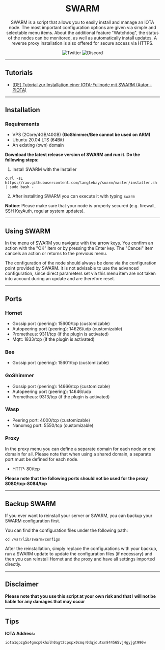 <h1 align="center">
SWARM
</h1>

<p align="center">
SWARM is a script that allows you to easily install and manage an IOTA node. The most important configuration options are given via simple and selectable menu items. About the additional feature "Watchdog", the status of the nodes can be monitored, as well as automatically install updates. A reverse proxy installation is also offered for secure access via HTTPS.
</p>

<p align="center">
    <a href="https://twitter.com/TANGLEBAY" style="text-decoration:none;"><img src="https://img.shields.io/badge/Twitter-9cf.svg?logo=twitter" alt="Twitter"></a>
    <a href="https://discord.tanglebay.com/" style="text-decoration:none;"><img src="https://img.shields.io/badge/Discord-9cf.svg?logo=discord" alt="Discord"></a>
</p>

---

## Tutorials
- <a href="https://iota-industrie-4-0.blogspot.com/2021/10/tutorial-zur-installation-einer-iota.html">[DE] Tutorial zur Installation einer IOTA-Fullnode mit SWARM (Autor - PIOTA)</a>

---

## Installation

### Requirements
- VPS (2Core/4GB/40GB) **(GoShimmer/Bee cannot be used on ARM)**
- Ubuntu 20.04 LTS (64Bit)
- An existing (own) domain

**Download the latest release version of SWARM and run it. Do the following steps:**

1. Install SWARM with the Installer
```shell
curl -sL https://raw.githubusercontent.com/tanglebay/swarm/master/installer.sh | sudo bash -
```
2. After installting SWARM you can execute it with typing `swarm`

**Notice**: Please make sure that your node is properly secured (e.g. firewall, SSH KeyAuth, regular system updates).

---

## Using SWARM
In the menu of SWARM you navigate with the arrow keys. You confirm an action with the "OK" item or by pressing the Enter key. The "Cancel" item cancels an action or returns to the previous menu.

The configuration of the node should always be done via the configuration point provided by SWARM. It is not advisable to use the advanced configuration, since direct parameters set via this menu item are not taken into account during an update and are therefore reset.

---

## Ports
### Hornet
- Gossip port (peering): 15600/tcp (customizable)
- Autopeering port (peering): 14626/udp (customizable)
- Prometheus: 9311/tcp (if the plugin is activated)
- Mqtt: 1833/tcp (if the plugin is activated)
### Bee
- Gossip port (peering): 15601/tcp (customizable)
### GoShimmer
- Gossip port (peering): 14666/tcp (customizable)
- Autopeering port (peering): 14646/udp
- Prometheus: 9313/tcp (if the plugin is activated)
### Wasp
- Peering port: 4000/tcp (customizable)
- Nanomsg port: 5550/tcp (customizable)
### Proxy
In the proxy menu you can define a separate domain for each node or one domain for all. Please note that when using a shared domain, a separate port must be defined for each node.
- HTTP: 80/tcp

**Please note that the following ports should not be used for the proxy 8080/tcp-8084/tcp**

---

## Backup SWARM
If you ever want to reinstall your server or SWARM, you can backup your SWARM configuration first.

You can find the configuration files under the following path:
```shell
cd /var/lib/swarm/configs
```

After the reinstallation, simply replace the configurations with your backup, run a SWARM update to update the configuration files (if necessary) and then you can reinstall Hornet and the proxy and have all settings imported directly.

---

## Disclaimer

**Please note that you use this script at your own risk and that I will not be liable for any damages that may occur**

---

## Tips

**IOTA Address:**
```
iota1qpzg5s4gmcp0khxlh0agt2cpspx0cmqr0dqjdutsn844565vj4gyjgt996w
```